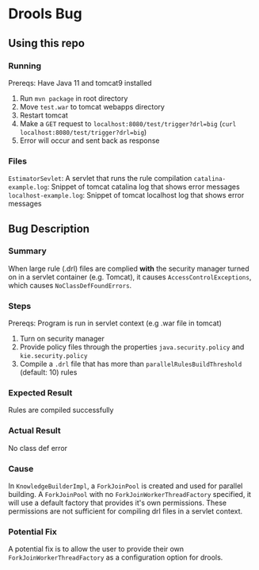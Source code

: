 # Drools Bug

## Using this repo

### Running
Prereqs: Have Java 11 and tomcat9 installed
1. Run `mvn package` in root directory
2. Move `test.war` to tomcat webapps directory
3. Restart tomcat
4. Make a `GET` request to `localhost:8080/test/trigger?drl=big` (`curl localhost:8080/test/trigger?drl=big`)
5. Error will occur and sent back as response

### Files
`EstimatorSevlet`: A servlet that runs the rule compilation
`catalina-example.log`: Snippet of tomcat catalina log that shows error messages
`localhost-example.log`: Snippet of tomcat localhost log that shows error messages

## Bug Description

### Summary
When large rule (.drl) files are complied **with** the security manager turned
on in a servlet container (e.g. Tomcat), it causes `AccessControlExceptions`, which causes `NoClassDefFoundErrors`.

### Steps
Prereqs: Program is run in servlet context (e.g .war file in tomcat)
1. Turn on security manager
2. Provide policy files through the properties `java.security.policy` and `kie.security.policy`
3. Compile a `.drl` file that has more than `parallelRulesBuildThreshold` (default: 10) rules

### Expected Result
Rules are compiled successfully

### Actual Result
No class def error

### Cause
In `KnowledgeBuilderImpl`, a `ForkJoinPool` is created and used for parallel building. 
A `ForkJoinPool` with no `ForkJoinWorkerThreadFactory` specified, it will use a default factory
that provides it's own permissions. These permissions are not sufficient for compiling
drl files in a servlet context.

### Potential Fix
A potential fix is to allow the user to provide their own `ForkJoinWorkerThreadFactory` as a 
configuration option for drools.

